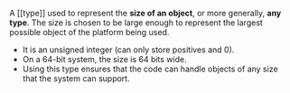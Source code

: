 A [[type]] used to represent the **size of an object**, or more generally, **any type**. The size is chosen to be large enough to represent the largest possible object of the platform being used.

- It is an unsigned integer (can only store positives and 0).
- On a 64-bit system, the size is 64 bits wide.
- Using this type ensures that the code can handle objects of any size that the system can support.
